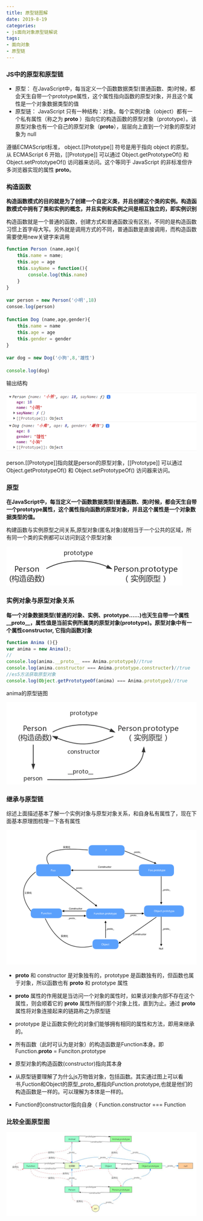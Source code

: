 ```yaml
---
title: 原型链图解
date: 2019-8-19
categories: 
- js面向对象原型链解说
tags:
- 面向对象
- 原型链
---
```


### JS中的原型和原型链
- 原型： 在JavaScript中，每当定义一个函数数据类型(普通函数、类)时候，都会天生自带一个prototype属性，这个属性指向函数的原型对象，并且这个属性是一个对象数据类型的值
- 原型链： JavaScript 只有一种结构：对象。每个实例对象（object）都有一个私有属性（称之为 __proto__ ）指向它的构造函数的原型对象（prototype）。该原型对象也有一个自己的原型对象（__proto__），层层向上直到一个对象的原型对象为 null

遵循ECMAScript标准， object.[[Prototype]] 符号是用于指向 object 的原型。从 ECMAScript 6 开始，[[Prototype]] 可以通过 Object.getPrototypeOf() 和 Object.setPrototypeOf() 访问器来访问。这个等同于 JavaScript 的非标准但许多浏览器实现的属性 __proto__。

### 构造函数

**构造函数模式的目的就是为了创建一个自定义类，并且创建这个类的实例。构造函数模式中拥有了类和实例的概念，并且实例和实例之间是相互独立的，即实例识别**

构造函数就是一个普通的函数，创建方式和普通函数没有区别，不同的是构造函数习惯上首字母大写。另外就是调用方式的不同，普通函数是直接调用，而构造函数需要使用new关键字来调用

```js
function Person (name,age){
    this.name = name;
    this.age = age
    this.sayName = function(){
        console.log(this.name)
    }
}

var person = new Person('小明',18)
consoe.log(person)

function Dog (name,age,gender){
    this.name = name
    this.age = age
    this.gender = gender
}

var dog = new Dog('小狗',8,'雄性')

console.log(dog)

```
输出结构

![构建函数](./images/constructor.png)

person.[[Prototype]]指向就是person的原型对象，[[Prototype]] 可以通过Object.getPrototypeOf() 和 Object.setPrototypeOf() 访问器来访问。

### 原型

**在JavaScript中，每当定义一个函数数据类型(普通函数、类)时候，都会天生自带一个prototype属性，这个属性指向函数的原型对象，并且这个属性是一个对象数据类型的值。**

构建函数与实例原型之间关系,原型对象(匿名对象)就相当于一个公共的区域，所有同一个类的实例都可以访问到这个原型对象

![原型对象图](./images/person_proto.png)

### 实例对象与原型对象关系 

**每一个对象数据类型(普通的对象、实例、prototype......)也天生自带一个属性__proto__，属性值是当前实例所属类的原型对象(prototype)。原型对象中有一个属性constructor, 它指向函数对象**

```js
function Anima (){}
var anima = new Anima();
//
console.log(anima.__proto__ === Anima.prototype)//true
console.log(anima.constructor === Anima.prototype.constructer)//true
//es5方法获取原型对象
console.log(Object.getPrototypeOf(anima) === Anima.prototype)//true
```

anima的原型链图  

![](./images/__proto__.png)

### 继承与原型链 

综述上面描述基本了解一个实例对象与原型对象关系，和自身私有属性了，现在下面基本原理图梳理一下各有属性  

![](./images/prototype__base.png)

-  __proto__ 和 constructor 是对象独有的，prototype 是函数独有的，但函数也属于对象，所以函数也有 __proto__ 和 prototype 属性  

- __proto__ 属性的作用就是当访问一个对象的属性时，如果该对象内部不存在这个属性，则会顺着它的 __proto__ 属性所指的那个对象上找，直到为止。通过 __proto__ 属性将对象连接起来的链路称之为原型链

- prototype 是让函数实例化的对象们能够拥有相同的属性和方法，即用来继承的。

- 所有函数（此时可认为是对象）的构造函数是Function本身。即 Function.__proto__ = Funciton.prototype

- 原型对象的构造函数(constructor)指向其本身

- 从原型链要理解了为什么js万物皆对象，包括函数。其实通过图上可以看书,Fuction和Object的原型_proto_都指向Function.prototype,也就是他们的构造函数是一样的。可以理解为本体是一样的。

- Function的constructor指向自身（ Function.constructor === Function


### 比较全面原型图

![](./images/prototype__all.png)